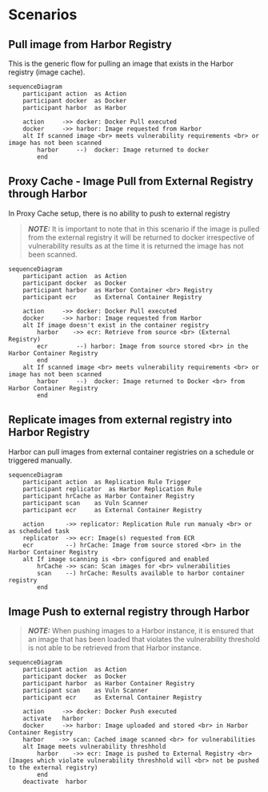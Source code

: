 # Scenarios

## Pull image from Harbor Registry

This is the generic flow for pulling an image that exists in the Harbor registry (image cache).

```mermaid
sequenceDiagram
    participant action  as Action 
    participant docker  as Docker
    participant harbor  as Harbor
    
    action     ->> docker: Docker Pull executed
    docker     ->> harbor: Image requested from Harbor
    alt If scanned image <br> meets vulnerability requirements <br> or image has not been scanned
        harbor     --)  docker: Image returned to docker
        end
```

## Proxy Cache - Image Pull from External Registry through Harbor

In Proxy Cache setup, there is no ability to push to external registry
> **_NOTE:_**  It is important to note that in this scenario if the image is pulled from the external registry it will be returned to docker irrespective of vulnerability results as at the time it is returned the image has not been scanned.

```mermaid
sequenceDiagram
    participant action  as Action 
    participant docker  as Docker
    participant harbor  as Harbor Container <br> Registry
    participant ecr     as External Container Registry

    action     ->> docker: Docker Pull executed
    docker     ->> harbor: Image requested from Harbor
    alt If image doesn't exist in the container registry
        harbor    ->> ecr: Retrieve from source <br> (External Registry)
        ecr        --) harbor: Image from source stored <br> in the Harbor Container Registry
        end
    alt If scanned image <br> meets vulnerability requirements <br> or image has not been scanned
        harbor     --)  docker: Image returned to Docker <br> from Harbor Container Registry
        end
```

## Replicate images from external registry into Harbor Registry

Harbor can pull images from external container registries on a schedule or triggered manually.

```mermaid
sequenceDiagram
    participant action  as Replication Rule Trigger
    participant replicator  as Harbor Replication Rule
    participant hrCache as Harbor Container Registry
    participant scan    as Vuln Scanner
    participant ecr     as External Container Registry
    
    action      ->> replicator: Replication Rule run manualy <br> or as scheduled task
    replicator  ->> ecr: Image(s) requested from ECR
    ecr         --) hrCache: Image from source stored <br> in the Harbor Container Registry
    alt If image scanning is <br> configured and enabled
        hrCache ->> scan: Scan images for <br> vulnerabilities
        scan    --) hrCache: Results available to harbor container registry
        end
```

## Image Push to external registry through Harbor

> **_NOTE:_** When pushing images to a Harbor instance, it is ensured that an image that has been loaded that violates the vulnerability threshold is not able to be retrieved from that Harbor instance.

```mermaid
sequenceDiagram
    participant action  as Action 
    participant docker  as Docker
    participant harbor  as Harbor Container Registry
    participant scan    as Vuln Scanner
    participant ecr     as External Container Registry

    action     ->> docker: Docker Push executed
    activate   harbor
    docker     ->> harbor: Image uploaded and stored <br> in Harbor Container Registry
    harbor    ->> scan: Cached image scanned <br> for vulnerabilities
    alt Image meets vulnerability threshhold 
        harbor    ->> ecr: Image is pushed to External Registry <br> (Images which violate vulnerability threshhold will <br> not be pushed to the external registry)
        end
    deactivate  harbor
```
